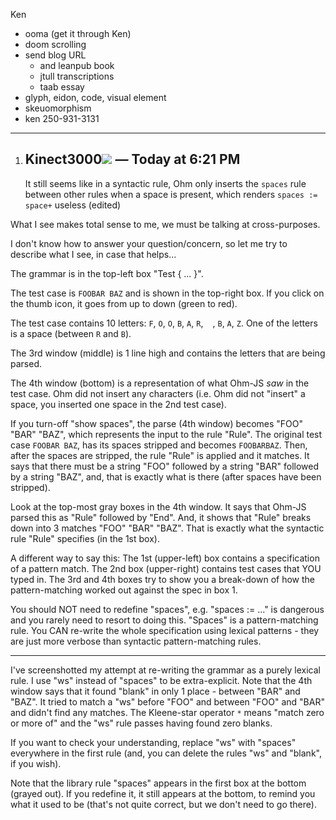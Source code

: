 Ken
- ooma (get it through Ken)
- doom scrolling
- send blog URL
	- and leanpub book
	- jtull transcriptions
	- taab essay
- glyph, eidon, code, visual element
- skeuomorphism
- ken 250-931-3131

---

1.  ## Kinect3000![](https://discord.com/assets/3c62db47bb5d5e184a4077a273594c4b.svg) _—_ Today at 6:21 PM
    
    It still seems like in a syntactic rule, Ohm only inserts the `spaces` rule between other rules when a space is present, which renders `spaces := space+` useless (edited)

What I see makes total sense to me, we must be talking at cross-purposes.

I don't know how to answer your question/concern, so let me try to describe what I see, in case that helps...

The grammar is in the top-left box "Test { ... }".

The test case is `FOOBAR BAZ` and is shown in the top-right box.  If you click on the thumb icon, it goes from up to down (green to red).

The test case contains 10 letters: `F`, `O`, `O`, `B`, `A`, `R`, ` ` , `B`, `A`, `Z`.  One of the letters is a space (between `R` and `B`).

The 3rd window (middle) is 1 line high and contains the letters that are being parsed.

The 4th window (bottom) is a representation of what Ohm-JS *saw* in the test case.  Ohm did not insert any characters (i.e. Ohm did not "insert" a space, you inserted one space in the 2nd test case).

If you turn-off "show spaces", the parse (4th window) becomes "FOO" "BAR" "BAZ", which represents the input to the rule "Rule".  The original test case `FOOBAR BAZ`, has its spaces stripped and becomes `FOOBARBAZ`.  Then, after the spaces are stripped, the rule "Rule" is applied and it matches.  It says that there must be a string "FOO" followed by a string "BAR" followed by a string "BAZ", and, that is exactly what is there (after spaces have been stripped).

Look at the top-most gray boxes in the 4th window.  It says that Ohm-JS parsed this as "Rule" followed by "End".   And, it shows that "Rule" breaks down into 3 matches "FOO" "BAR" "BAZ".  That is exactly what the syntactic rule "Rule" specifies (in the 1st box).

A different way to say this: The 1st (upper-left) box contains a specification of a pattern match.  The 2nd box (upper-right) contains test cases that YOU typed in.  The 3rd and 4th boxes try to show you a break-down of how the pattern-matching worked out against the spec in box 1.

You should NOT need to redefine "spaces", e.g. "spaces := ..." is dangerous and you rarely need to resort to doing this.  "Spaces" is a pattern-matching rule.  You CAN re-write the whole specification using lexical patterns - they are just more verbose than syntactic pattern-matching rules.

---

I've screenshotted my attempt at re-writing the grammar as a purely lexical rule.  I use "ws" instead of "spaces" to be extra-explicit.  Note that the 4th window says that it found "blank" in only 1 place - between "BAR" and "BAZ".  It tried to match a "ws" before "FOO" and between "FOO" and "BAR" and didn't find any matches.  The Kleene-star operator `*` means "match zero or more of" and the "ws" rule passes having found zero blanks.

If you want to check your understanding, replace "ws" with "spaces" everywhere in the first rule (and, you can delete the rules "ws" and "blank", if you wish).

Note that the library rule "spaces" appears in the first box at the bottom (grayed out).  If you redefine it, it still appears at the bottom, to remind you what it used to be (that's not quite correct, but we don't need to go there).